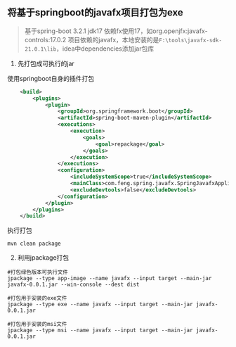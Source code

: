 ## 将基于springboot的javafx项目打包为exe

> 基于spring-boot 3.2.1
> jdk17
> 依赖fx使用17，如org.openjfx:javafx-controls:17.0.2
> 项目依赖的javafx，本地安装的是`F:\tools\javafx-sdk-21.0.1\lib`，idea中dependencies添加jar包库

1. 先打包成可执行的jar

使用springboot自身的插件打包
```xml
    <build>
        <plugins>
            <plugin>
                <groupId>org.springframework.boot</groupId>
                <artifactId>spring-boot-maven-plugin</artifactId>
                <executions>
                    <execution>
                        <goals>
                            <goal>repackage</goal>
                        </goals>
                    </execution>
                </executions>
                <configuration>
                    <includeSystemScope>true</includeSystemScope>
                    <mainClass>com.feng.spring.javafx.SpringJavafxApplication</mainClass>
                    <excludeDevtools>false</excludeDevtools>
                </configuration>
            </plugin>
        </plugins>
    </build>
```
执行打包

```shell
mvn clean package
```

2. 利用jpackage打包
```shell
#打包绿色版本可执行文件
jpackage --type app-image --name javafx --input target --main-jar javafx-0.0.1.jar --win-console --dest dist

#打包用于安装的exe文件
jpackage --type exe --name javafx --input target --main-jar javafx-0.0.1.jar

#打包用于安装的msi文件
jpackage --type msi --name javafx --input target --main-jar javafx-0.0.1.jar
```